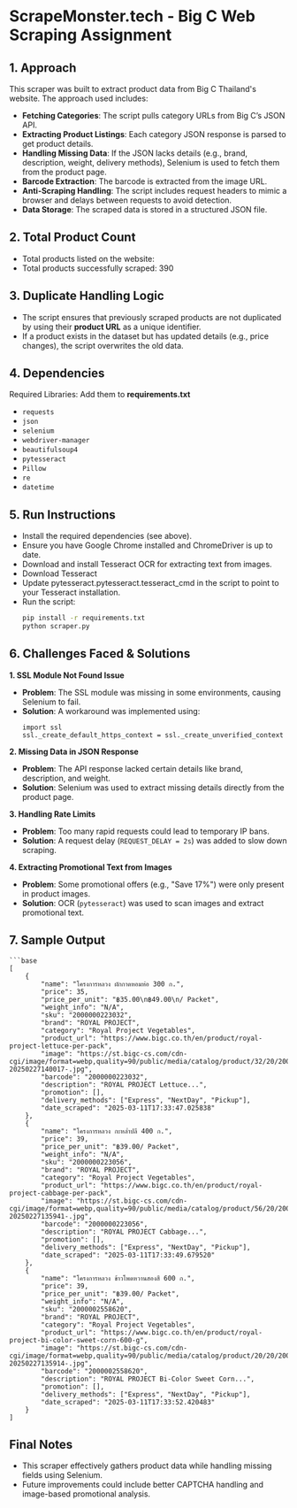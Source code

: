 # ScrapeMonster.tech - Big C Web Scraping Assignment

## 1. Approach

This scraper was built to extract product data from Big C Thailand's website. The approach used includes:
- **Fetching Categories**: The script pulls category URLs from Big C’s JSON API.
- **Extracting Product Listings**: Each category JSON response is parsed to get product details.
- **Handling Missing Data**: If the JSON lacks details (e.g., brand, description, weight, delivery methods), Selenium is used to fetch them from the product page.
- **Barcode Extraction**: The barcode is extracted from the image URL.
- **Anti-Scraping Handling**: The script includes request headers to mimic a browser and delays between requests to avoid detection.
- **Data Storage**: The scraped data is stored in a structured JSON file.

## 2. Total Product Count
- Total products listed on the website: 
- Total products successfully scraped: 390

## 3. Duplicate Handling Logic
- The script ensures that previously scraped products are not duplicated by using their **product URL** as a unique identifier.
- If a product exists in the dataset but has updated details (e.g., price changes), the script overwrites the old data.

## 4. Dependencies
Required Libraries: Add them to **requirements.txt**
- `requests`
- `json`
- `selenium`
- `webdriver-manager`
- `beautifulsoup4`
- `pytesseract`
- `Pillow`
- `re`
- `datetime`

## 5. Run Instructions
- Install the required dependencies (see above).
- Ensure you have Google Chrome installed and ChromeDriver is up to date.
- Download and install Tesseract OCR for extracting text from images.
- Download Tesseract
- Update pytesseract.pytesseract.tesseract_cmd in the script to point to your Tesseract installation.
- Run the script:
    ```bash
    pip install -r requirements.txt
    python scraper.py

## 6. Challenges Faced & Solutions

**1. SSL Module Not Found Issue**

- **Problem**: The SSL module was missing in some environments, causing Selenium to fail.
- **Solution**: A workaround was implemented using:
    ```base
    import ssl
    ssl._create_default_https_context = ssl._create_unverified_context

**2. Missing Data in JSON Response**

- **Problem**: The API response lacked certain details like brand, description, and weight.
- **Solution**: Selenium was used to extract missing details directly from the product page.

**3. Handling Rate Limits**

- **Problem**: Too many rapid requests could lead to temporary IP bans.
- **Solution**: A request delay (`REQUEST_DELAY = 2s`) was added to slow down scraping.

**4. Extracting Promotional Text from Images**

- **Problem**: Some promotional offers (e.g., "Save 17%") were only present in product images.
- **Solution**: OCR (`pytesseract`) was used to scan images and extract promotional text.

## 7. Sample Output

    ```base
    [
        {
            "name": "โครงการหลวง ผักกาดหอมห่อ 300 ก.",
            "price": 35,
            "price_per_unit": "฿35.00\n฿49.00\n/ Packet",
            "weight_info": "N/A",
            "sku": "2000000223032",
            "brand": "ROYAL PROJECT",
            "category": "Royal Project Vegetables",
            "product_url": "https://www.bigc.co.th/en/product/royal-project-lettuce-per-pack",
            "image": "https://st.bigc-cs.com/cdn-cgi/image/format=webp,quality=90/public/media/catalog/product/32/20/2000000223032/thumbnail/2000000223032_1-20250227140017-.jpg",
            "barcode": "2000000223032",
            "description": "ROYAL PROJECT Lettuce...",
            "promotion": [],
            "delivery_methods": ["Express", "NextDay", "Pickup"],
            "date_scraped": "2025-03-11T17:33:47.025838"
        },
        {
            "name": "โครงการหลวง กะหล่ำปลี 400 ก.",
            "price": 39,
            "price_per_unit": "฿39.00/ Packet",
            "weight_info": "N/A",
            "sku": "2000000223056",
            "brand": "ROYAL PROJECT",
            "category": "Royal Project Vegetables",
            "product_url": "https://www.bigc.co.th/en/product/royal-project-cabbage-per-pack",
            "image": "https://st.bigc-cs.com/cdn-cgi/image/format=webp,quality=90/public/media/catalog/product/56/20/2000000223056/thumbnail/2000000223056_1-20250227135941-.jpg",
            "barcode": "2000000223056",
            "description": "ROYAL PROJECT Cabbage...",
            "promotion": [],
            "delivery_methods": ["Express", "NextDay", "Pickup"],
            "date_scraped": "2025-03-11T17:33:49.679520"
        },
        {
            "name": "โครงการหลวง ข้าวโพดหวานสองสี 600 ก.",
            "price": 39,
            "price_per_unit": "฿39.00/ Packet",
            "weight_info": "N/A",
            "sku": "2000002558620",
            "brand": "ROYAL PROJECT",
            "category": "Royal Project Vegetables",
            "product_url": "https://www.bigc.co.th/en/product/royal-project-bi-color-sweet-corn-600-g",
            "image": "https://st.bigc-cs.com/cdn-cgi/image/format=webp,quality=90/public/media/catalog/product/20/20/2000002558620/thumbnail/2000002558620_1-20250227135914-.jpg",
            "barcode": "2000002558620",
            "description": "ROYAL PROJECT Bi-Color Sweet Corn...",
            "promotion": [],
            "delivery_methods": ["Express", "NextDay", "Pickup"],
            "date_scraped": "2025-03-11T17:33:52.420483"
        }
    ]

## Final Notes

- This scraper effectively gathers product data while handling missing fields using Selenium.
- Future improvements could include better CAPTCHA handling and image-based promotional analysis.